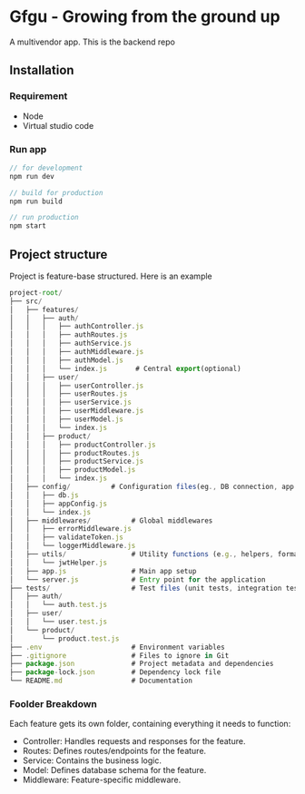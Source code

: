 # Gfgu - Growing from the ground up

A multivendor app. This is the backend repo

## Installation

### Requirement
* Node
* Virtual studio code

### Run app

```javascript
// for development
npm run dev

// build for production
npm run build

// run production
npm start
```

## Project structure
Project is feature-base structured. Here is an example 

```javascript
project-root/
├── src/
│   ├── features/
│   │   ├── auth/
│   │   │   ├── authController.js
│   │   │   ├── authRoutes.js
│   │   │   ├── authService.js
│   │   │   ├── authMiddleware.js
│   │   │   ├── authModel.js
│   │   │   └── index.js       # Central export(optional)
│   │   ├── user/
│   │   │   ├── userController.js
│   │   │   ├── userRoutes.js
│   │   │   ├── userService.js
│   │   │   ├── userMiddleware.js
│   │   │   ├── userModel.js
│   │   │   └── index.js
│   │   ├── product/
│   │   │   ├── productController.js
│   │   │   ├── productRoutes.js
│   │   │   ├── productService.js
│   │   │   ├── productModel.js
│   │   │   └── index.js
│   ├── config/          # Configuration files(eg., DB connection, app settings)
│   │   ├── db.js
│   │   ├── appConfig.js
│   │   └── index.js
│   ├── middlewares/          # Global middlewares
│   │   ├── errorMiddleware.js
│   │   ├── validateToken.js
│   │   └── loggerMiddleware.js
│   ├── utils/                # Utility functions (e.g., helpers, formatters)
│   │   └── jwtHelper.js
│   ├── app.js                # Main app setup
│   └── server.js             # Entry point for the application
├── tests/                    # Test files (unit tests, integration tests)
│   ├── auth/
│   │   └── auth.test.js
│   ├── user/
│   │   └── user.test.js
│   └── product/
│       └── product.test.js
├── .env                      # Environment variables
├── .gitignore                # Files to ignore in Git
├── package.json              # Project metadata and dependencies
├── package-lock.json         # Dependency lock file
└── README.md                 # Documentation

```

### Foolder Breakdown

Each feature gets its own folder, containing everything it needs to function:

* Controller: Handles requests and responses for the feature.
* Routes: Defines routes/endpoints for the feature.
* Service: Contains the business logic.
* Model: Defines database schema for the feature.
* Middleware: Feature-specific middleware.